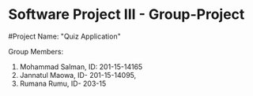 # Software Project III - Group-Project
#Project Name: "Quiz Application"

Group Members: 
01. Mohammad Salman, ID: 201-15-14165
02. Jannatul Maowa, ID- 201-15-14095,
03. Rumana Rumu, ID- 203-15 
